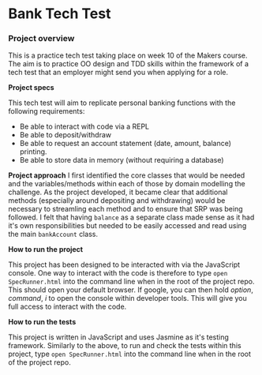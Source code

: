 # Bank Tech Test

### Project overview
This is a practice tech test taking place on week 10 of the Makers course. 
The aim is to practice OO design and TDD skills within the framework of a tech test that an employer might send you when applying for a role. 

**Project specs**

This tech test will aim to replicate personal banking functions with the following requirements:
- Be able to interact with code via a REPL
- Be able to deposit/withdraw
- Be able to request an account statement (date, amount, balance) printing.
- Be able to store data in memory (without requiring a database)

**Project approach** 
I first identified the core classes that would be needed and the variables/methods within each of those by domain modelling the challenge. As the project developed, it became clear that additional methods (especially around depositing and withdrawing) would be necessary to streamling each method and to ensure that SRP was being followed. I felt that having `balance` as a separate class made sense as it had it's own responsibilities but needed to be easily accessed and read using the main `bankAccount` class. 

**How to run the project** 

This project has been designed to be interacted with via the JavaScript console. One way to interact with the code is therefore to type `open SpecRunner.html` into the command line when in the root of the project repo. This should open your default browser. If google, you can then hold _option_, _command_, _i_ to open the console within developer tools. This will give you full access to interact with the code. 

**How to run the tests** 

This project is written in JavaScript and uses Jasmine as it's testing framework. Similarly to the above, to run and check the tests within this project, type `open SpecRunner.html` into the command line when in the root of the project repo.